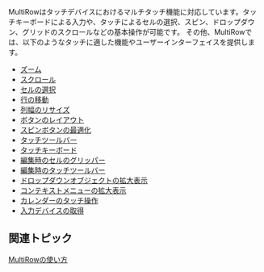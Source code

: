 MultiRowはタッチデバイスにおけるマルチタッチ機能に対応しています。タッチキーボードによる入力や、タッチによるセルの選択、スピン、ドロップダウン、グリッドのスクロールなどの基本操作が可能です。
その他、MultiRowでは、以下のようなタッチに適した機能やユーザーインターフェイスを提供します。
* [ズーム](gcdocsite__documentlink?toc-item-id=66e3a3e4-25fc-493b-b2bc-f6f950b2a74d)
* [スクロール](gcdocsite__documentlink?toc-item-id=bc53c7fe-0015-4be3-a32b-d6bf8adfdf0d)
* [セルの選択](gcdocsite__documentlink?toc-item-id=f75a40ca-03e1-4f54-b8cc-3c9191aa7cba)
* [行の移動](gcdocsite__documentlink?toc-item-id=d92b0422-8a99-4b70-9b34-411b25b6e201)
* [列幅のリサイズ](gcdocsite__documentlink?toc-item-id=db31ae9a-3199-441b-b84e-92537fb04ffb)
* [ボタンのレイアウト](gcdocsite__documentlink?toc-item-id=56f3c9bd-ad53-4b5a-8888-11d7580b14e9)
* [スピンボタンの最適化](gcdocsite__documentlink?toc-item-id=f6161938-3039-43bd-8ee6-b4f969398cca)
* [タッチツールバー](gcdocsite__documentlink?toc-item-id=91965262-c7b9-415a-99a9-dd837895b4a5)
* [タッチキーボード](gcdocsite__documentlink?toc-item-id=40c6cfe4-2a32-4b0d-b324-190baada4fd5)
* [編集時のセルのグリッパー](gcdocsite__documentlink?toc-item-id=ac79921a-f292-49ed-be13-6bfd59d1bb01)
* [編集時のタッチツールバー](gcdocsite__documentlink?toc-item-id=3f726fb0-d13e-424b-90ad-3947a359d128)
* [ドロップダウンオブジェクトの拡大表示](gcdocsite__documentlink?toc-item-id=b6d3776b-2453-44a0-ac03-05890abaf11e)
* [コンテキストメニューの拡大表示](gcdocsite__documentlink?toc-item-id=b546d7e2-e4ad-4d9d-9625-c8f998aaf6a2)
* [カレンダーのタッチ操作](gcdocsite__documentlink?toc-item-id=fc2933e8-158d-4b3e-b953-501c933fbdc8)
* [入力デバイスの取得](gcdocsite__documentlink?toc-item-id=477582c4-a172-42f1-ab73-fe746a45f14e)

## 関連トピック

[MultiRowの使い方](gcdocsite__documentlink?toc-item-id=1a43c0f3-3afa-4eaf-bbfe-74fe65202e0b)